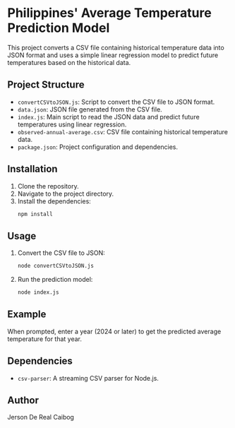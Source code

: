 # Philippines' Average Temperature Prediction Model

This project converts a CSV file containing historical temperature data into JSON format and uses a simple linear regression model to predict future temperatures based on the historical data.

## Project Structure

- `convertCSVtoJSON.js`: Script to convert the CSV file to JSON format.
- `data.json`: JSON file generated from the CSV file.
- `index.js`: Main script to read the JSON data and predict future temperatures using linear regression.
- `observed-annual-average.csv`: CSV file containing historical temperature data.
- `package.json`: Project configuration and dependencies.

## Installation
1. Clone the repository.
2. Navigate to the project directory.
3. Install the dependencies:
    ```sh
    npm install
    ```

## Usage
1. Convert the CSV file to JSON:
    ```sh
    node convertCSVtoJSON.js
    ```
2. Run the prediction model:
    ```sh
    node index.js
    ```

## Example
When prompted, enter a year (2024 or later) to get the predicted average temperature for that year.

## Dependencies
- `csv-parser`: A streaming CSV parser for Node.js.

## Author
Jerson De Real Caibog
